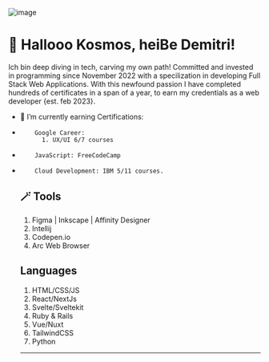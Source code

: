  ![image](https://github.com/user-attachments/assets/2173ac8d-845a-4609-a1aa-1d4b64210577)


# 👋 Hallooo Kosmos, heiBe Demitri!

Ich bin deep diving in tech, carving my own path! Committed and invested in programming since November 2022 with a specilization in developing Full Stack Web Applications. With this newfound passion I have completed hundreds of certificates in a span of a year, to earn my credentials as a web developer {est. feb 2023}.
- 🌱 I’m currently earning Certifications:
-         Google Career: 
            1. UX/UI 6/7 courses 
-         JavaScript: FreeCodeCamp
-         Cloud Development: IBM 5/11 courses.

  ## 🪄 Tools
  1. Figma | Inkscape | Affinity Designer
  2. Intellij
  3. Codepen.io
  4. Arc Web Browser

  ## Languages
  1. HTML/CSS/JS
  2. React/NextJs
  3. Svelte/Sveltekit
  4. Ruby & Rails
  5. Vue/Nuxt
  6. TailwindCSS
  7. Python
  --------
  

<!---
CEODemitri/CEODemitri is a ✨ special ✨ repository because its `README.md` (this file) appears on your GitHub profile.
You can click the Preview link to take a look at your changes.
--->
